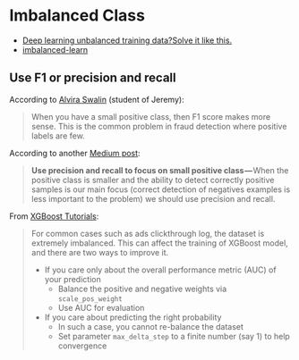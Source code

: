# Imbalanced Class

* [Deep learning unbalanced training data?Solve it like this.](https://medium.com/@shub777_56374/deep-learning-unbalanced-training-data-solve-it-like-this-6c528e9efea6)
* [imbalanced-learn](https://imbalanced-learn.readthedocs.io/en/stable/index.html)



## Use F1 or precision and recall

According to [Alvira Swalin](https://medium.com/usf-msds/choosing-the-right-metric-for-evaluating-machine-learning-models-part-2-86d5649a5428) \(student of Jeremy\):

> When you have a small positive class, then F1 score makes more sense. This is the common problem in fraud detection where positive labels are few.

According to another [Medium post](https://towardsdatascience.com/what-metrics-should-we-use-on-imbalanced-data-set-precision-recall-roc-e2e79252aeba):

> **Use precision and recall to focus on small positive class —** When the positive class is smaller and the ability to detect correctly positive samples is our main focus \(correct detection of negatives examples is less important to the problem\) we should use precision and recall.



From [XGBoost Tutorials](https://xgboost.readthedocs.io/en/latest/tutorials/index.html):

> For common cases such as ads clickthrough log, the dataset is extremely imbalanced. This can affect the training of XGBoost model, and there are two ways to improve it.
>
> * If you care only about the overall performance metric \(AUC\) of your prediction
>   * Balance the positive and negative weights via `scale_pos_weight`
>   * Use AUC for evaluation
> * If you care about predicting the right probability
>   * In such a case, you cannot re-balance the dataset
>   * Set parameter `max_delta_step` to a finite number \(say 1\) to help convergence

